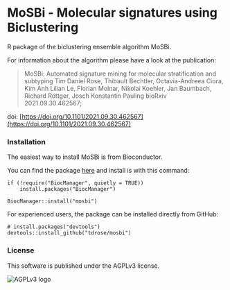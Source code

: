 # MoSBi - Molecular signatures using Biclustering

R package of the biclustering ensemble algorithm MoSBi.


For information about the algorithm please have a look at the publication:

>MoSBi: Automated signature mining for molecular stratification and subtyping
>Tim Daniel Rose, Thibault Bechtler, Octavia-Andreea Ciora, Kim Anh Lilian Le, Florian Molnar, Nikolai Koehler, Jan Baumbach, Richard Röttger, Josch Konstantin Pauling
>bioRxiv 2021.09.30.462567; 


doi: [https://doi.org/10.1101/2021.09.30.462567](https://doi.org/10.1101/2021.09.30.462567)

### Installation

The easiest way to install MoSBi is from Bioconductor.

You can find the package [here](https://bioconductor.org/packages/mosbi/) and install is with this command:

```
if (!require("BiocManager", quietly = TRUE))
    install.packages("BiocManager")

BiocManager::install("mosbi")
```

For experienced users, the package can be installed directly from GitHub:

```
# install.packages("devtools")
devtools::install_github("tdrose/mosbi")
```


### License

This software is published under the AGPLv3 license.

![AGPLv3 logo](https://www.gnu.org/graphics/agplv3-with-text-162x68.png)
